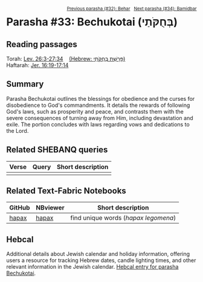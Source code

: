 <span style="float: right;"><sup><a href="../32%20-%20BeHar">Previous parasha (#32): Behar</a> &nbsp;&nbsp;<a href="../34%20-%20Bamidbar">Next parasha (#34): Bamidbar</a></sup></span>

# Parasha #33: Bechukotai (בְּחֻקֹּתַי)

## Reading passages

Torah: [Lev. 26:3-27:34](https://www.stepbible.org/?q=version=NASB2020|reference=Lev.26:3-27:34&options=HNVUG) &nbsp;&nbsp; [(Hebrew: פָּרָשַׁת בְּחֻקֹּתַי)](https://tikkun.io/#/p/bechukotai)<br>
Haftarah: 
[Jer. 16:19-17:14](https://www.stepbible.org/?q=version=NASB2020|reference=Jer.16:19-17:14&options=HNVUG)

## Summary

Parasha Bechukotai outlines the blessings for obedience and the curses for disobedience to God's commandments. It details the rewards of following God's laws, such as prosperity and peace, and contrasts them with the severe consequences of turning away from Him, including devastation and exile. The portion concludes with laws regarding vows and dedications to the Lord​​.

## Related SHEBANQ queries

Verse | Query | Short description
--- | --- | --- 
||

## Related Text-Fabric Notebooks

GitHub | NBviewer | Short description
---|---|---
[hapax](hapax.ipynb) | [hapax](https://nbviewer.org/github/tonyjurg/Parashot/blob/main/WeeklyParasha/33%20-%20Bechukotai/hapax.ipynb)| find unique words (*hapax legomena*)

## Hebcal

Additional details about Jewish calendar and holiday information, offering users a resource for tracking Hebrew dates, candle lighting times, and other relevant information in the Jewish calendar. [Hebcal entry for parasha Bechukotai](https://www.hebcal.com/sedrot/bechukotai).

